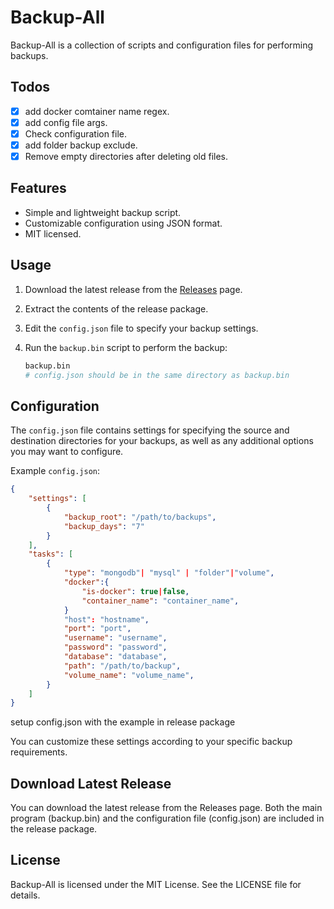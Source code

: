 # Backup-All
 
Backup-All is a collection of scripts and configuration files for performing backups.

## Todos

- [x] add docker comtainer name regex.
- [x] add config file args.
- [x] Check configuration file.
- [x] add folder backup exclude.
- [x] Remove empty directories after deleting old files. 

## Features

- Simple and lightweight backup script.
- Customizable configuration using JSON format.
- MIT licensed.

## Usage

1. Download the latest release from the [Releases](../../releases) page.
2. Extract the contents of the release package.
3. Edit the `config.json` file to specify your backup settings.
4. Run the `backup.bin` script to perform the backup:

    ```bash
    backup.bin
    # config.json should be in the same directory as backup.bin
    ```

## Configuration

The `config.json` file contains settings for specifying the source and destination directories for your backups, as well as any additional options you may want to configure.

Example `config.json`:

```json
{
    "settings": [
        {
            "backup_root": "/path/to/backups",
            "backup_days": "7"
        }
    ],
    "tasks": [
        {
            "type": "mongodb"| "mysql" | "folder"|"volume",
            "docker":{
                "is-docker": true|false,
                "container_name": "container_name",
            }
            "host": "hostname",
            "port": "port",
            "username": "username",
            "password": "password",
            "database": "database",
            "path": "/path/to/backup",
            "volume_name": "volume_name",
        }
    ]
}
```

setup config.json with the example in release package

You can customize these settings according to your specific backup requirements.

## Download Latest Release

You can download the latest release from the Releases page. Both the main program (backup.bin) 
and the configuration file (config.json) are included in the release package.

## License

Backup-All is licensed under the MIT License. See the LICENSE file for details.
